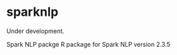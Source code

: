
# sparknlp

<!-- badges: start -->
<!-- badges: end -->

Under development.

Spark NLP packge
R package for Spark NLP version 2.3.5
